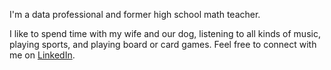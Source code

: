 I'm a data professional and former high school math teacher.

I like to spend time with my wife and our dog, listening to all kinds of music, playing sports, and playing board or card games.
Feel free to connect with me on [LinkedIn](https://www.linkedin.com/in/nlogan-data/).

